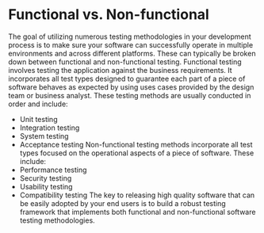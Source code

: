 # Functional vs. Non-functional
The goal of utilizing numerous testing methodologies in your development process is to make sure your software can successfully operate in multiple environments and across different platforms. These can typically be broken down between functional and non-functional testing. Functional testing involves testing the application against the business requirements. It incorporates all test types designed to guarantee each part of a piece of software behaves as expected by using uses cases provided by the design team or business analyst. These testing methods are usually conducted in order and include: 
* Unit testing 
* Integration testing 
* System testing 
* Acceptance testing 
Non-functional testing methods incorporate all test types focused on the operational aspects of a piece of software. These include: 
* Performance testing 
* Security testing 
* Usability testing 
* Compatibility testing 
The key to releasing high quality software that can be easily adopted by your end users is to build a robust testing framework that implements both functional and non-functional software testing methodologies. 